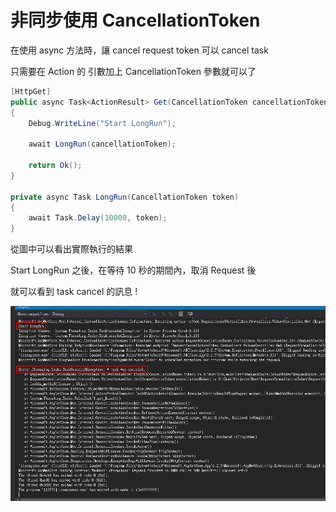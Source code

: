 # 非同步使用 CancellationToken

在使用 async 方法時，讓 cancel request token 可以 cancel task

只需要在 Action 的 引數加上 CancellationToken 參數就可以了

```csharp
[HttpGet]
public async Task<ActionResult> Get(CancellationToken cancellationToken)
{
    Debug.WriteLine("Start LongRun");

    await LongRun(cancellationToken);

    return Ok();
}

private async Task LongRun(CancellationToken token)
{
    await Task.Delay(10000, token);
}
```

從圖中可以看出實際執行的結果

Start LongRun 之後，在等待 10 秒的期間內，取消 Request 後

就可以看到 task cancel 的訊息 !

![Text](_images/01.png)
